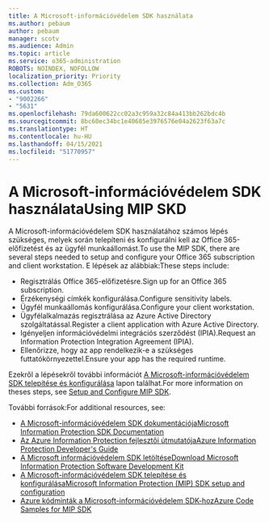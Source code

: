 ```yaml
---
title: A Microsoft-információvédelem SDK használata
ms.author: pebaum
author: pebaum
manager: scotv
ms.audience: Admin
ms.topic: article
ms.service: o365-administration
ROBOTS: NOINDEX, NOFOLLOW
localization_priority: Priority
ms.collection: Adm_O365
ms.custom:
- "9002266"
- "5631"
ms.openlocfilehash: 79da600622cc02a3c959a32c84a413bb262bdc4b
ms.sourcegitcommit: 8bc60ec34bc1e40685e3976576e04a2623f63a7c
ms.translationtype: HT
ms.contentlocale: hu-HU
ms.lasthandoff: 04/15/2021
ms.locfileid: "51770957"
---
```

# <a name="using-mip-skd"></a><span data-ttu-id="90ae8-102">A Microsoft-információvédelem SDK használata</span><span class="sxs-lookup"><span data-stu-id="90ae8-102">Using MIP SKD</span></span>

<span data-ttu-id="90ae8-103">A Microsoft-információvédelem SDK használatához számos lépés szükséges, melyek során telepíteni és konfigurálni kell az Office 365-előfizetést és az ügyfél munkaállomást.</span><span class="sxs-lookup"><span data-stu-id="90ae8-103">To use the MIP SDK, there are several steps needed to setup and configure your Office 365 subscription and client workstation.</span></span> <span data-ttu-id="90ae8-104">E lépések az alábbiak:</span><span class="sxs-lookup"><span data-stu-id="90ae8-104">These steps include:</span></span>

- <span data-ttu-id="90ae8-105">Regisztrálás Office 365-előfizetésre.</span><span class="sxs-lookup"><span data-stu-id="90ae8-105">Sign up for an Office 365 subscription.</span></span>
- <span data-ttu-id="90ae8-106">Érzékenységi címkék konfigurálása.</span><span class="sxs-lookup"><span data-stu-id="90ae8-106">Configure sensitivity labels.</span></span>
- <span data-ttu-id="90ae8-107">Ügyfél munkaállomás konfigurálása.</span><span class="sxs-lookup"><span data-stu-id="90ae8-107">Configure your client workstation.</span></span>
- <span data-ttu-id="90ae8-108">Ügyfélalkalmazás regisztrálása az Azure Active Directory szolgáltatással.</span><span class="sxs-lookup"><span data-stu-id="90ae8-108">Register a client application with Azure Active Directory.</span></span>
- <span data-ttu-id="90ae8-109">Igényeljen információvédelmi integrációs szerződést (IPIA).</span><span class="sxs-lookup"><span data-stu-id="90ae8-109">Request an Information Protection Integration Agreement (IPIA).</span></span>
- <span data-ttu-id="90ae8-110">Ellenőrizze, hogy az app rendelkezik-e a szükséges futtatókörnyezettel.</span><span class="sxs-lookup"><span data-stu-id="90ae8-110">Ensure your app has the required runtime.</span></span>

<span data-ttu-id="90ae8-111">Ezekről a lépésekről további információt [A Microsoft-információvédelem SDK telepítése és konfigurálása](https://docs.microsoft.com/information-protection/develop/setup-configure-mip) lapon találhat.</span><span class="sxs-lookup"><span data-stu-id="90ae8-111">For more information on theses steps, see [Setup and Configure MIP SDK](https://docs.microsoft.com/information-protection/develop/setup-configure-mip).</span></span>

<span data-ttu-id="90ae8-112">További források:</span><span class="sxs-lookup"><span data-stu-id="90ae8-112">For additional resources, see:</span></span>

- [<span data-ttu-id="90ae8-113">A Microsoft-információvédelem SDK dokumentációja</span><span class="sxs-lookup"><span data-stu-id="90ae8-113">Microsoft Information Protection SDK Documentation</span></span>](https://docs.microsoft.com/information-protection/develop/)
- [<span data-ttu-id="90ae8-114">Az Azure Information Protection fejlesztői útmutatója</span><span class="sxs-lookup"><span data-stu-id="90ae8-114">Azure Information Protection Developer's Guide</span></span>](https://docs.microsoft.com/azure/information-protection/develop/developers-guide)
- [<span data-ttu-id="90ae8-115">A Microsoft információvédelem SDK letöltése</span><span class="sxs-lookup"><span data-stu-id="90ae8-115">Download Microsoft Information Protection Software Development Kit</span></span>](https://www.microsoft.com/download/details.aspx?id=57392)
- [<span data-ttu-id="90ae8-116">A Microsoft-információvédelem SDK telepítése és konfigurálása</span><span class="sxs-lookup"><span data-stu-id="90ae8-116">Microsoft Information Protection (MIP) SDK setup and configuration</span></span>](https://docs.microsoft.com/information-protection/develop/setup-configure-mip)
- [<span data-ttu-id="90ae8-117">Azure kódminták a Microsoft-információvédelem SDK-hoz</span><span class="sxs-lookup"><span data-stu-id="90ae8-117">Azure Code Samples for MIP SDK</span></span>](https://azure.microsoft.com/resources/samples/?sort=0&term=mipsdk)
